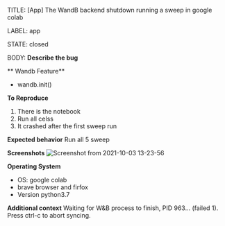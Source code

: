 TITLE:
[App]  The WandB backend shutdown running a sweep in google colab

LABEL:
app

STATE:
closed

BODY:
**Describe the bug**

** Wandb Feature**
- wandb.init()

**To Reproduce**
1. There is the notebook
2. Run all celss
3. It crashed after the first sweep run

**Expected behavior**
Run all 5 sweep

**Screenshots**
![Screenshot from 2021-10-03 13-23-56](https://user-images.githubusercontent.com/39520903/135766651-11d14260-d02d-478c-a4b2-3186be3271b0.png)

**Operating System**
 - OS: google  colab
 - brave browser and firfox
 - Version python3.7

**Additional context**
Waiting for W&B process to finish, PID 963... (failed 1). Press ctrl-c to abort syncing.


